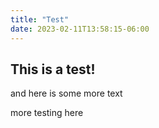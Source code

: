 ```yaml
---
title: "Test"
date: 2023-02-11T13:58:15-06:00
---
```


## This is a test!

and here is some more text

more testing here

